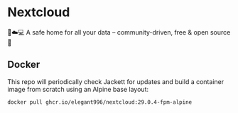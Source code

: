 # Nextcloud
 📱☁️💻 A safe home for all your data – community-driven, free & open source 👏

Docker
-----------------------------------------------
This repo will periodically check Jackett for updates and build a container image from scratch using an Alpine base layout:

```
docker pull ghcr.io/elegant996/nextcloud:29.0.4-fpm-alpine
```
